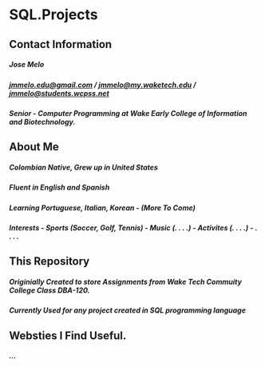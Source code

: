 # SQL.Projects

## Contact Information
##### Jose Melo
##### jmmelo.edu@gmail.com / jmmelo@my.waketech.edu / jmmelo@students.wcpss.net
##### Senior - Computer Programming at Wake Early College of Information and Biotechnology.

## About Me
##### Colombian Native, Grew up in United States
##### Fluent in English and Spanish
##### Learning Portuguese, Italian, Korean - (More To Come) 
##### Interests - Sports (Soccer, Golf, Tennis) - Music (. . . .) - Activites (. . . .) - . . . .

## This Repository
##### Originially Created to store Assignments from Wake Tech Commuity College Class DBA-120.
##### Currently Used for any project created in SQL programming language

## Websties I Find Useful.
##### ...
